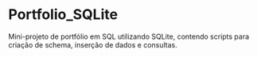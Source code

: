 # Portfolio_SQLite
Mini-projeto de portfólio em SQL utilizando SQLite, contendo scripts para criação de schema, inserção de dados e consultas.
